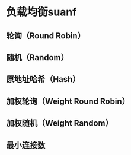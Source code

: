 # 负载均衡suanf

## 轮询（Round Robin）

## 随机（Random）

## 原地址哈希（Hash）

## 加权轮询（Weight Round Robin）

## 加权随机（Weight Random）

## 最小连接数
